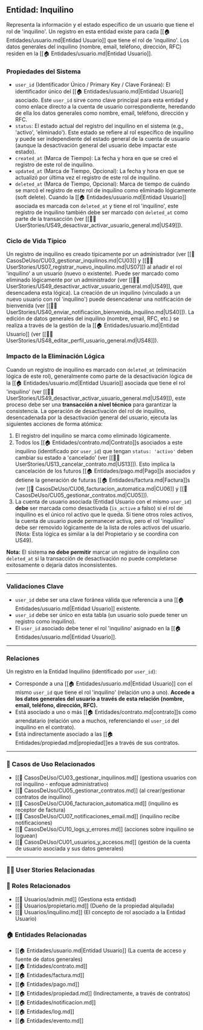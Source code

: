 ## Entidad: Inquilino

Representa la información y el estado específico de un usuario que tiene el rol de 'inquilino'. Un registro en esta entidad existe para cada [[🏠 Entidades/usuario.md|Entidad Usuario]] que tiene el rol de 'inquilino'. Los datos generales del inquilino (nombre, email, teléfono, dirección, RFC) residen en la [[🏠 Entidades/usuario.md|Entidad Usuario]].

### Propiedades del Sistema

- `user_id` (Identificador Único / Primary Key / Clave Foránea): El identificador único del [[🏠 Entidades/usuario.md|Entidad Usuario]] asociado. Este `user_id` sirve como clave principal para esta entidad y como enlace directo a la cuenta de usuario correspondiente, heredando de ella los datos generales como nombre, email, teléfono, dirección y RFC.
- `status`: El estado actual del registro del inquilino en el sistema (e.g., 'activo', 'eliminado'). Este estado se refiere al rol específico de inquilino y puede ser independiente del estado general de la cuenta de usuario (aunque la desactivación general del usuario debe impactar este estado).
- `created_at` (Marca de Tiempo): La fecha y hora en que se creó el registro de este rol de inquilino.
- `updated_at` (Marca de Tiempo, Opcional): La fecha y hora en que se actualizó por última vez el registro de este rol de inquilino.
- `deleted_at` (Marca de Tiempo, Opcional): Marca de tiempo de cuándo se marcó el registro de este rol de inquilino como eliminado lógicamente (soft delete). Cuando la [[🏠 Entidades/usuario.md|Entidad Usuario]] asociada es marcada con `deleted_at` y tiene el rol 'inquilino', este registro de inquilino también debe ser marcado con `deleted_at` como parte de la transacción (ver [[🧑‍💻 UserStories/US49_desactivar_activar_usuario_general.md|US49]]).

### Ciclo de Vida Típico

Un registro de inquilino es creado típicamente por un administrador (ver [[📄 CasosDeUso/CU03_gestionar_inquilinos.md|CU03]] y [[🧑‍💻 UserStories/US07_registrar_nuevo_inquilino.md|US07]]) al añadir el rol 'inquilino' a un usuario (nuevo o existente). Puede ser marcado como eliminado lógicamente por un administrador (ver [[🧑‍💻 UserStories/US49_desactivar_activar_usuario_general.md|US49]], que desencadena esta lógica). La creación de un inquilino (vinculado a un nuevo usuario con rol 'inquilino') puede desencadenar una notificación de bienvenida (ver [[🧑‍💻 UserStories/US40_enviar_notificacion_bienvenida_inquilino.md|US40]]). La edición de datos generales del inquilino (nombre, email, RFC, etc.) se realiza a través de la gestión de la [[🏠 Entidades/usuario.md|Entidad Usuario]] (ver [[🧑‍💻 UserStories/US48_editar_perfil_usuario_general.md|US48]]).

### Impacto de la Eliminación Lógica

Cuando un registro de inquilino es marcado con `deleted_at` (eliminación lógica de este rol), generalmente como parte de la desactivación lógica de la [[🏠 Entidades/usuario.md|Entidad Usuario]] asociada que tiene el rol 'inquilino' (ver [[🧑‍💻 UserStories/US49_desactivar_activar_usuario_general.md|US49]]), este proceso debe ser una **transacción a nivel técnico** para garantizar la consistencia. La operación de desactivación del rol de inquilino, desencadenada por la desactivación general del usuario, ejecuta las siguientes acciones de forma atómica:

1.  El registro del inquilino se marca como eliminado lógicamente.
2.  Todos los [[🏠 Entidades/contrato.md|Contrato]]s asociados a este inquilino (identificado por `user_id`) que tengan `status: 'activo'` deben cambiar su estado a 'cancelado' (ver [[🧑‍💻 UserStories/US13_cancelar_contrato.md|US13]]). Esto implica la cancelación de los futuros [[🏠 Entidades/pago.md|Pago]]s asociados y detiene la generación de futuras [[🏠 Entidades/factura.md|Factura]]s (ver [[📄 CasosDeUso/CU06_facturacion_automatica.md|CU06]] y [[📄 CasosDeUso/CU05_gestionar_contratos.md|CU05]]).
3.  La cuenta de usuario asociada (Entidad Usuario con el mismo `user_id`) **debe** ser marcada como desactivada (`is_active` a falso) si el rol de inquilino es el único rol activo que le queda. Si tiene otros roles activos, la cuenta de usuario puede permanecer activa, pero el rol 'inquilino' debe ser removido lógicamente de la lista de roles activos del usuario. (Nota: Esta lógica es similar a la del Propietario y se coordina con US49).

**Nota:** El sistema **no debe permitir** marcar un registro de inquilino con `deleted_at` si la transacción de desactivación no puede completarse exitosamente o dejaría datos inconsistentes.

---

### Validaciones Clave

- `user_id` debe ser una clave foránea válida que referencia a una [[🏠 Entidades/usuario.md|Entidad Usuario]] existente.
- `user_id` debe ser único en esta tabla (un usuario solo puede tener un registro como inquilino).
- El `user_id` asociado debe tener el rol 'inquilino' asignado en la [[🏠 Entidades/usuario.md|Entidad Usuario]].

---

### Relaciones

Un registro en la Entidad Inquilino (identificado por `user_id`):

- Corresponde a una [[🏠 Entidades/usuario.md|Entidad Usuario]] con el mismo `user_id` que tiene el rol 'inquilino' (relación uno a uno). **Accede a los datos generales del usuario a través de esta relación (nombre, email, teléfono, dirección, RFC).**
- Está asociado a uno o más [[🏠 Entidades/contrato.md|contrato]]s como arrendatario (relación uno a muchos, referenciando el `user_id` del inquilino en el contrato).
- Está indirectamente asociado a las [[🏠 Entidades/propiedad.md|propiedad]]es a través de sus contratos.

---

### 🔁 Casos de Uso Relacionados

- [[📄 CasosDeUso/CU03_gestionar_inquilinos.md]] (gestiona usuarios con rol inquilino - enfoque administrativo)
- [[📄 CasosDeUso/CU05_gestionar_contratos.md]] (al crear/gestionar contratos de inquilino)
- [[📄 CasosDeUso/CU06_facturacion_automatica.md]] (inquilino es receptor de factura)
- [[📄 CasosDeUso/CU07_notificaciones_email.md]] (inquilino recibe notificaciones)
- [[📄 CasosDeUso/CU10_logs_y_errores.md]] (acciones sobre inquilino se loguean)
- [[📄 CasosDeUso/CU01_usuarios_y_accesos.md]] (gestión de la cuenta de usuario asociada y sus datos generales)

---

### 🧑‍💻 User Stories Relacionadas


### 👥 Roles Relacionados

- [[👥 Usuarios/admin.md]] (Gestiona esta entidad)
- [[👥 Usuarios/propietario.md]] (Dueño de la propiedad alquilada)
- [[👥 Usuarios/inquilino.md]] (El concepto de rol asociado a la Entidad Usuario)

### 🏠 Entidades Relacionadas

- [[🏠 Entidades/usuario.md|Entidad Usuario]] (La cuenta de acceso y fuente de datos generales)
- [[🏠 Entidades/contrato.md]]
- [[🏠 Entidades/factura.md]]
- [[🏠 Entidades/pago.md]]
- [[🏠 Entidades/propiedad.md]] (Indirectamente, a través de contratos)
- [[🏠 Entidades/notificacion.md]]
- [[🏠 Entidades/log.md]]
- [[🏠 Entidades/evento.md]]

